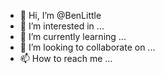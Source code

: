 - 👋 Hi, I’m @BenLittle
- 👀 I’m interested in ...
- 🌱 I’m currently learning ...
- 💞️ I’m looking to collaborate on ...
- 📫 How to reach me ...

<!---
BenLittle/BenLittle is a ✨ special ✨ repository because its `README.md` (this file) appears on your GitHub profile.
You can click the Preview link to take a look at your changes.
--->

